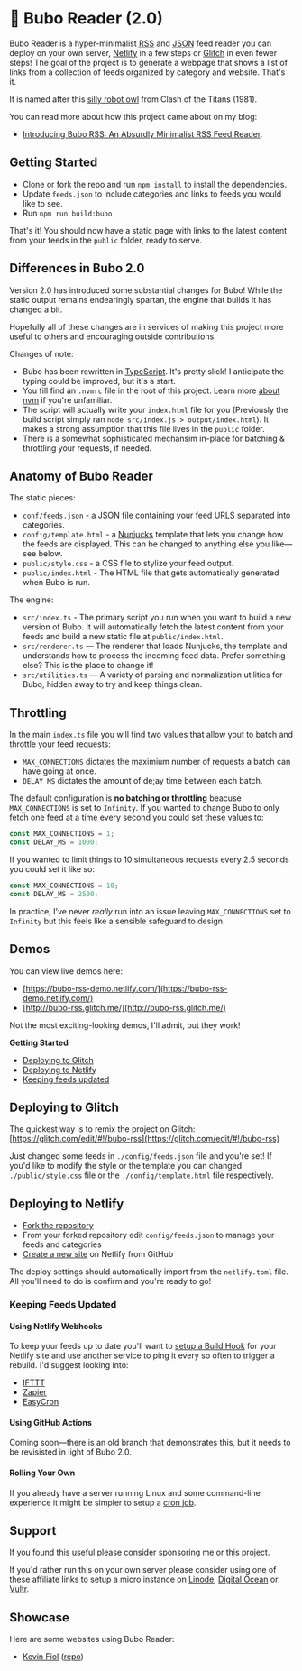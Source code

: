 # 🦉 Bubo Reader (2.0)

Bubo Reader is a hyper-minimalist <acronym title="Really Simple Syndication">RSS</acronym> and <acronym title="JavaScript Object Notation">JSON</acronym> feed reader you can deploy on your own server, [Netlify](https://netlify.com) in a few steps or [Glitch](https://glitch.com) in even fewer steps! The goal of the project is to generate a webpage that shows a list of links from a collection of feeds organized by category and website. That's it.

It is named after this [silly robot owl](https://www.youtube.com/watch?v=MYSeCfo9-NI) from Clash of the Titans (1981).

You can read more about how this project came about on my blog:  
- [Introducing Bubo RSS: An Absurdly Minimalist RSS Feed Reader](https://george.mand.is/2019/11/introducing-bubo-rss-an-absurdly-minimalist-rss-feed-reader/).

## Getting Started

- Clone or fork the repo and run  `npm install` to install the dependencies.
- Update `feeds.json` to include categories and links to feeds you would like to see.
- Run `npm run build:bubo`

That's it! You should now have a static page with links to the latest content from your feeds in the `public` folder, ready to serve.

## Differences in Bubo 2.0

Version 2.0 has introduced some substantial changes for Bubo! While the static output remains endearingly spartan, the engine that builds it has changed a bit.

Hopefully all of these changes are in services of making this project more useful to others and encouraging outside contributions.

Changes of note:

- Bubo has been rewritten in [TypeScript](https://www.typescriptlang.org/). It's pretty slick! I anticipate the typing could be improved, but it's a start.
- You fill find an `.nvmrc` file in the root of this project. Learn more [about nvm](https://github.com/nvm-sh/nvm) if you're unfamiliar.
- The script will actually write your `index.html` file for you (Previously the build script simply ran `node src/index.js > output/index.html`). It makes a strong assumption that this file lives in the `public` folder.
- There is a somewhat sophisticated mechansim in-place for batching & throttling your requests, if needed.
## Anatomy of Bubo Reader

The static pieces:

- `conf/feeds.json` - a JSON file containing your feed URLS separated into categories.
- `config/template.html` - a [Nunjucks](https://mozilla.github.io/nunjucks/) template that lets you change how the feeds are displayed. This can be changed to anything else you like— see below.
- `public/style.css` - a CSS file to stylize your feed output.
- `public/index.html` - The HTML file that gets automatically generated when Bubo is run.

The engine:

- `src/index.ts` - The primary script you run when you want to build a new version of Bubo. It will automatically fetch the latest content from your feeds and build a new static file at `public/index.html`.
- `src/renderer.ts` — The renderer that loads Nunjucks, the template and understands how to process the incoming feed data. Prefer something else? This is the place to change it!
- `src/utilities.ts` — A variety of parsing and normalization utilities for Bubo, hidden away to try and keep things clean.

## Throttling

In the main `index.ts` file you will find two values that allow yout to batch and throttle your feed requests:

- `MAX_CONNECTIONS` dictates the maximium number of requests a batch can have going at once.
- `DELAY_MS` dictates the amount of de;ay time between each batch.

The default configuration is **no batching or throttling** beacuse `MAX_CONNECTIONS` is set to `Infinity`. If you wanted to change Bubo to only fetch one feed at a time every second you could set these values to:

```javascript
const MAX_CONNECTIONS = 1;
const DELAY_MS = 1000;
```

If you wanted to limit things to 10 simultaneous requests every 2.5 seconds you could set it like so:

```javascript
const MAX_CONNECTIONS = 10;
const DELAY_MS = 2500;
```

In practice, I've never _really_ run into an issue leaving `MAX_CONNECTIONS` set to `Infinity` but this feels like a sensible safeguard to design.
## Demos

You can view live demos here:

- [https://bubo-rss-demo.netlify.com/](https://bubo-rss-demo.netlify.com/)
- [http://bubo-rss.glitch.me/](http://bubo-rss.glitch.me/)

Not the most exciting-looking demos, I'll admit, but they work!

**Getting Started**

- [Deploying to Glitch](#glitch)
- [Deploying to Netlify](#netlify)
- [Keeping feeds updated](#updated)

<a id="glitch"></a>
## Deploying to Glitch

The quickest way is to remix the project on Glitch:
[https://glitch.com/edit/#!/bubo-rss](https://glitch.com/edit/#!/bubo-rss)

Just changed some feeds in `./config/feeds.json` file and you're set! If you'd like to modify the style or the template you can changed `./public/style.css` file or the `./config/template.html` file respectively.

<a id="netlify"></a>
## Deploying to Netlify

- [Fork the repository](https://github.com/georgemandis/bubo-rss/fork)
- From your forked repository edit `config/feeds.json` to manage your feeds and categories
- [Create a new site](https://app.netlify.com/start) on Netlify from GitHub

The deploy settings should automatically import from the `netlify.toml` file. All you'll need to do is confirm and you're ready to go!

<a id="updated"></a>
### Keeping Feeds Updated

#### Using Netlify Webhooks

To keep your feeds up to date you'll want to [setup a Build Hook](https://www.netlify.com/docs/webhooks/#incoming-webhooks) for your Netlify site and use another service to ping it every so often to trigger a rebuild. I'd suggest looking into:

- [IFTTT](https://ifttt.com/)
- [Zapier](https://zapier.com/)
- [EasyCron](https://www.easycron.com/)

#### Using GitHub Actions

Coming soon—there is an old branch that demonstrates this, but it needs to be revisisted in light of Bubo 2.0.

#### Rolling Your Own

If you already have a server running Linux and some command-line experience it might be simpler to setup a [cron job](https://en.wikipedia.org/wiki/Cron).

## Support

If you found this useful please consider sponsoring me or this project. 

If you'd rather run this on your own server please consider using one of these affiliate links to setup a micro instance on [Linode](https://www.linode.com/?r=8729957ab02b50a695dcea12a5ca55570979d8b9), [Digital Ocean](https://m.do.co/c/31f58d367777) or [Vultr](https://www.vultr.com/?ref=8403978).

## Showcase

Here are some websites using Bubo Reader:
- [Kevin Fiol](https://kevinfiol.com/reader/) ([repo](https://github.com/kevinfiol/reader))
